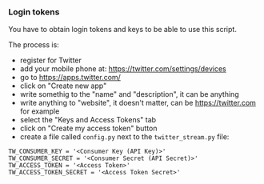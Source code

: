 ### Login tokens

You have to obtain login tokens and keys to be able to use this script.

The process is:
- register for Twitter
- add your mobile phone at: https://twitter.com/settings/devices
- go to https://apps.twitter.com/
- click on "Create new app"
- write somethig to the "name" and "description", it can be anything
- write anything to "website", it doesn't matter, can be https://twitter.com for example
- select the "Keys and Access Tokens" tab
- click on "Create my access token" button
- create a file called `config.py` next to the `twitter_stream.py` file:

```
TW_CONSUMER_KEY = '<Consumer Key (API Key)>'
TW_CONSUMER_SECRET = '<Consumer Secret (API Secret)>'
TW_ACCESS_TOKEN = '<Access Token>'
TW_ACCESS_TOKEN_SECRET = '<Access Token Secret>'
```